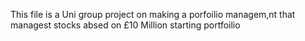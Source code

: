 This file is a Uni group project on making a porfoilio managem,nt that managest stocks absed on £10 Million starting portfoilio
